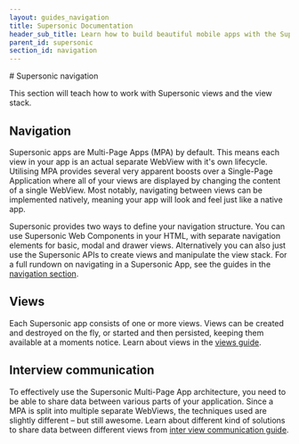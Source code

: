 ```yaml
---
layout: guides_navigation
title: Supersonic Documentation
header_sub_title: Learn how to build beautiful mobile apps with the Supersonic UI framework.
parent_id: supersonic
section_id: navigation
---
```


<section class="docs-section" id="navigation">
# Supersonic navigation

This section will teach how to work with Supersonic views and the view stack.

## Navigation

Supersonic apps are Multi-Page Apps (MPA) by default. This means each view in your app is an actual separate WebView with it's own lifecycle. Utilising MPA provides several very apparent boosts over a Single-Page Application where all of your views are displayed by changing the content of a single WebView. Most notably, navigating between views can be implemented natively, meaning your app will look and feel just like a native app.

Supersonic provides two ways to define your navigation structure. You can use Supersonic Web Components in your HTML, with separate navigation elements for basic, modal and drawer views. Alternatively you can also just use the Supersonic APIs to create views and manipulate the view stack. For a full rundown on navigating in a Supersonic App, see the guides in the [navigation section][navigation].

## Views

Each Supersonic app consists of one or more views. Views can be created and destroyed on the fly, or started and then persisted, keeping them available at a moments notice. Learn about views in the [views guide][views].

## Interview communication

To effectively use the Supersonic Multi-Page App architecture, you need to be able to share data between various parts of your application. Since a MPA is split into multiple separate WebViews, the techniques used are slightly different – but still awesome.
 Learn about different kind of solutions to share data between different views from [inter view communication guide][communication].

</section>

[navigation]: /ui-and-navigation/navigation
[css-components]: /ui-and-navigation/components
[native-components]: /ui-and-navigation/native-components
[styling-native-components]: /ui-and-navigation/styling-native-components
[views]: /ui-and-navigation/views
[communication]: /ui-and-navigation/communication




